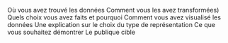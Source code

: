 Où vous avez trouvé les données
Comment vous les avez transformées)
Quels choix vous avez faits et pourquoi
Comment vous avez visualisé les données
Une explication sur le choix du type de représentation
Ce que vous souhaitez démontrer
Le publique cible